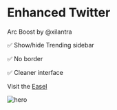 # Enhanced Twitter

Arc Boost by @xilantra


✅ Show/hide Trending sidebar

✅ No border

✅ Cleaner interface

Visit the [Easel](https://arc.net/e/E7D0C27B-9A71-4DEB-B28C-20CF8092C241)

![hero](https://user-images.githubusercontent.com/1661952/191568264-009de5e2-6d05-4954-b238-cefb5591830a.png)
